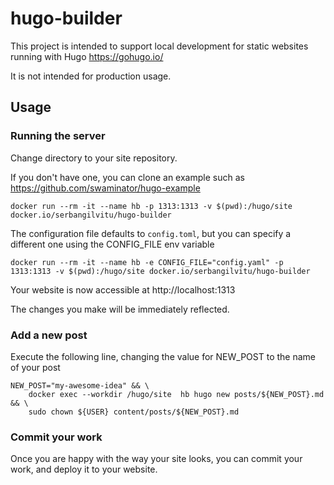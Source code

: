 # hugo-builder
This project is intended to support local development for static websites running with Hugo https://gohugo.io/

It is not intended for production usage.

## Usage

### Running the server
Change directory to your site repository.

If you don't have one, you can clone an example such as https://github.com/swaminator/hugo-example
```
docker run --rm -it --name hb -p 1313:1313 -v $(pwd):/hugo/site docker.io/serbangilvitu/hugo-builder
```
The configuration file defaults to `config.toml`, but you can specify a different one using the CONFIG_FILE env variable
```
docker run --rm -it --name hb -e CONFIG_FILE="config.yaml" -p 1313:1313 -v $(pwd):/hugo/site docker.io/serbangilvitu/hugo-builder
```

Your website is now accessible at http://localhost:1313

The changes you make will be immediately reflected.

### Add a new post

Execute the following line, changing the value for NEW_POST to the name of your post

```
NEW_POST="my-awesome-idea" && \
    docker exec --workdir /hugo/site  hb hugo new posts/${NEW_POST}.md && \
    sudo chown ${USER} content/posts/${NEW_POST}.md
```

### Commit your work
Once you are happy with the way your site looks, you can commit your work, and deploy it to your website.
